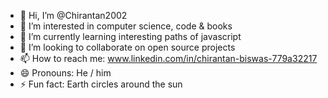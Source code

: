 - 👋 Hi, I’m @Chirantan2002
- 👀 I’m interested in computer science, code & books
- 🌱 I’m currently learning interesting paths of javascript
- 💞️ I’m looking to collaborate on open source projects
- 📫 How to reach me: www.linkedin.com/in/chirantan-biswas-779a32217
- 😄 Pronouns: He / him
- ⚡ Fun fact: Earth circles around the sun 

<!---
Chirantan2002/Chirantan2002 is a ✨ special ✨ repository for my personal use only... 
--->
